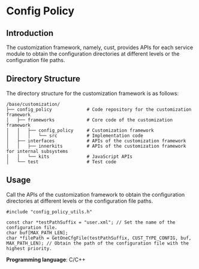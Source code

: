 # Config Policy

## Introduction

The customization framework, namely, cust, provides APIs for each service module to obtain the configuration directories at different levels or the configuration file paths.

## Directory Structure

The directory structure for the customization framework is as follows:

```
/base/customization/
├── config_policy             # Code repository for the customization framework
│   ├── frameworks            # Core code of the customization framework
│   │   ├── config_policy     # Customization framework
│   │   │   └── src           # Implementation code
│   ├── interfaces            # APIs of the customization framework
│   │   ├── innerkits         # APIs of the customization framework for internal subsystems
│   │   └── kits              # JavaScript APIs
│   └── test                  # Test code
```

## Usage

Call the APIs of the customization framework to obtain the configuration directories at different levels or the configuration file paths.

```
#include "config_policy_utils.h"

const char *testPathSuffix = "user.xml"; // Set the name of the configuration file.
char buf[MAX_PATH_LEN];
char *filePath = GetOneCfgFile(testPathSuffix, CUST_TYPE_CONFIG, buf, MAX_PATH_LEN); // Obtain the path of the configuration file with the highest priority.
```

**Programming language**: C/C++
